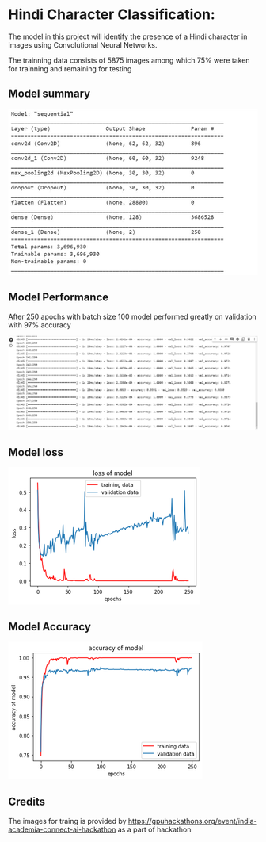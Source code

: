 
# Hindi Character Classification:
The model in this project will identify the presence of a Hindi character in images using Convolutional Neural Networks.



The trainning data consists of 5875 images among which 75% were taken for trainning and remaining for testing 
## Model summary


  
![App Screenshot](https://github.com/VAMSEE92/Hindi-Character-Classification-/blob/main/Model_summary.JPG)
## Model Performance
After 250 apochs with batch size 100 model performed greatly on validation with 97% accuracy

![App Screenshot](https://github.com/VAMSEE92/Hindi-Character-Classification-/blob/main/Model_performance.JPG)

## Model loss

![App Screenshot](https://github.com/VAMSEE92/Hindi-Character-Classification-/blob/main/model_loss.png)
 
 ## Model Accuracy

 ![App Screenshot](https://github.com/VAMSEE92/Hindi-Character-Classification-/blob/main/model_accuracy.png)
 


  
## Credits

 The images for traing is provided by https://gpuhackathons.org/event/india-academia-connect-ai-hackathon as a part of hackathon
  